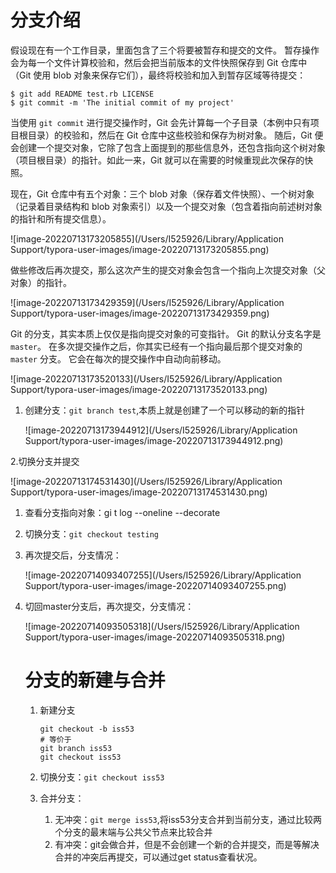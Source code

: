 # 分支介绍

假设现在有一个工作目录，里面包含了三个将要被暂存和提交的文件。 暂存操作会为每一个文件计算校验和，然后会把当前版本的文件快照保存到 Git 仓库中（Git 使用 blob 对象来保存它们），最终将校验和加入到暂存区域等待提交：

```console
$ git add README test.rb LICENSE
$ git commit -m 'The initial commit of my project'
```

当使用 `git commit` 进行提交操作时，Git 会先计算每一个子目录（本例中只有项目根目录）的校验和，然后在 Git 仓库中这些校验和保存为树对象。 随后，Git 便会创建一个提交对象，它除了包含上面提到的那些信息外，还包含指向这个树对象（项目根目录）的指针。如此一来，Git 就可以在需要的时候重现此次保存的快照。

现在，Git 仓库中有五个对象：三个 blob 对象（保存着文件快照）、一个树对象（记录着目录结构和 blob 对象索引）以及一个提交对象（包含着指向前述树对象的指针和所有提交信息）。

![image-20220713173205855](/Users/I525926/Library/Application Support/typora-user-images/image-20220713173205855.png)

做些修改后再次提交，那么这次产生的提交对象会包含一个指向上次提交对象（父对象）的指针。

![image-20220713173429359](/Users/I525926/Library/Application Support/typora-user-images/image-20220713173429359.png)

Git 的分支，其实本质上仅仅是指向提交对象的可变指针。 Git 的默认分支名字是 `master`。 在多次提交操作之后，你其实已经有一个指向最后那个提交对象的 `master` 分支。 它会在每次的提交操作中自动向前移动。

![image-20220713173520133](/Users/I525926/Library/Application Support/typora-user-images/image-20220713173520133.png)

1. 创建分支：`git branch test`,本质上就是创建了一个可以移动的新的指针

   ![image-20220713173944912](/Users/I525926/Library/Application Support/typora-user-images/image-20220713173944912.png)

2.切换分支并提交

![image-20220713174531430](/Users/I525926/Library/Application Support/typora-user-images/image-20220713174531430.png)

 1. 查看分支指向对象：gi t log --oneline --decorate

 2. 切换分支：`git checkout testing`

 3. 再次提交后，分支情况：

    ![image-20220714093407255](/Users/I525926/Library/Application Support/typora-user-images/image-20220714093407255.png)

4. 切回master分支后，再次提交，分支情况：

   ![image-20220714093505318](/Users/I525926/Library/Application Support/typora-user-images/image-20220714093505318.png)

   # 分支的新建与合并

   1. 新建分支

      ```
      git checkout -b iss53
      # 等价于
      git branch iss53
      git checkout iss53
      ```

   2. 切换分支：`git checkout iss53`
   3. 合并分支：
      1. 无冲突：`git merge iss53`,将iss53分支合并到当前分支，通过比较两个分支的最末端与公共父节点来比较合并
      2. 有冲突：git会做合并，但是不会创建一个新的合并提交，而是等解决合并的冲突后再提交，可以通过get status查看状况。